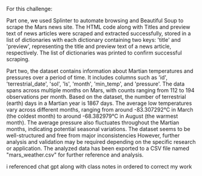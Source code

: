 For this challenge:

Part one, we used Splinter to automate browsing and Beautiful Soup to scrape the Mars news site.
The HTML code along with Titles and preview text of news articles were scraped and extracted successfully, stored in a list of dictionaries
with each dictionary containing two keys: 'title' and 'preview', representing the title and preview text of a news article, respectively.
The list of dictionaries was printed to confirm successful scraping.


Part two, the dataset contains information about Martian temperatures and pressures over a period of time.
It includes columns such as 'id', 'terrestrial_date', 'sol', 'ls', 'month', 'min_temp', and 'pressure'.
The data spans across multiple months on Mars, with counts ranging from 112 to 194 observations per month.
Based on the dataset, the number of terrestrial (earth) days in a Martian year is 1867 days.
The average low temperatures vary across different months, ranging from around -83.307292°C in March (the coldest month) to around -68.382979°C in August (the warmest month).
The average pressure also fluctuates throughout the Martian months, indicating potential seasonal variations.
The dataset seems to be well-structured and free from major inconsistencies However, further analysis and validation may be required depending on the specific research or application.
The analyzed data has been exported to a CSV file named "mars_weather.csv" for further reference and analysis.

i referenced chat gpt along with class notes in ordered to correct my work
